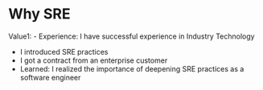 # Why SRE

Value1: - Experience: I have successful experience in Industry Technology
  - I introduced SRE practices
  - I got a contract from an enterprise customer
- Learned: I realized the importance of deepening SRE practices as a software engineer